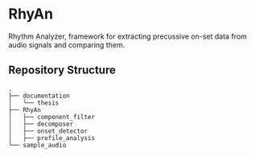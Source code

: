 # RhyAn
Rhythm Analyzer, framework for extracting precussive on-set data from audio signals and comparing them.

## Repository Structure 
```
.
├── documentation
│   └── thesis
├── RhyAn
│   ├── component_filter
│   ├── decomposer
│   ├── onset_detector
│   ├── profile_analysis
└── sample_audio
```
